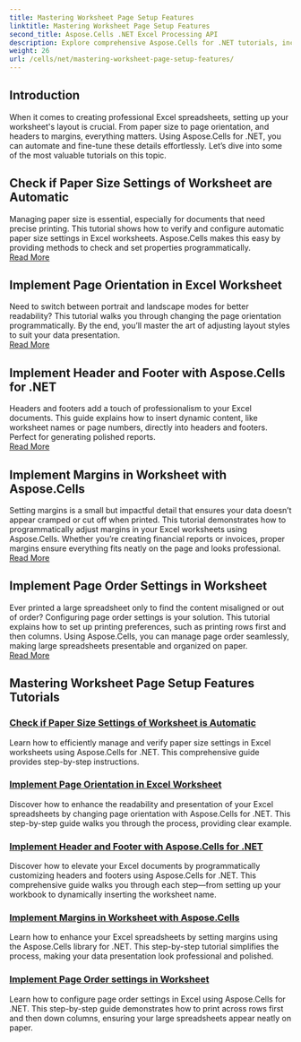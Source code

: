 ```yaml
---
title: Mastering Worksheet Page Setup Features
linktitle: Mastering Worksheet Page Setup Features
second_title: Aspose.Cells .NET Excel Processing API
description: Explore comprehensive Aspose.Cells for .NET tutorials, including managing worksheet page setup features like paper size, orientation, headers, margins, and more.
weight: 26
url: /cells/net/mastering-worksheet-page-setup-features/
---
```

## Introduction

When it comes to creating professional Excel spreadsheets, setting up your worksheet's layout is crucial. From paper size to page orientation, and headers to margins, everything matters. Using Aspose.Cells for .NET, you can automate and fine-tune these details effortlessly. Let’s dive into some of the most valuable tutorials on this topic.

## Check if Paper Size Settings of Worksheet are Automatic  
Managing paper size is essential, especially for documents that need precise printing. This tutorial shows how to verify and configure automatic paper size settings in Excel worksheets. Aspose.Cells makes this easy by providing methods to check and set properties programmatically.  
[Read More](./check-if-paper-size-settings/)

## Implement Page Orientation in Excel Worksheet  
Need to switch between portrait and landscape modes for better readability? This tutorial walks you through changing the page orientation programmatically. By the end, you’ll master the art of adjusting layout styles to suit your data presentation.  
[Read More](./implement-page-orientation-in-excel-worksheet/)

## Implement Header and Footer with Aspose.Cells for .NET  
Headers and footers add a touch of professionalism to your Excel documents. This guide explains how to insert dynamic content, like worksheet names or page numbers, directly into headers and footers. Perfect for generating polished reports.  
[Read More](./implement-header-footer/)

## Implement Margins in Worksheet with Aspose.Cells  

Setting margins is a small but impactful detail that ensures your data doesn’t appear cramped or cut off when printed. This tutorial demonstrates how to programmatically adjust margins in your Excel worksheets using Aspose.Cells. Whether you’re creating financial reports or invoices, proper margins ensure everything fits neatly on the page and looks professional.  
[Read More](./implement-margins-in-worksheet/)

## Implement Page Order Settings in Worksheet  

Ever printed a large spreadsheet only to find the content misaligned or out of order? Configuring page order settings is your solution. This tutorial explains how to set up printing preferences, such as printing rows first and then columns. Using Aspose.Cells, you can manage page order seamlessly, making large spreadsheets presentable and organized on paper.  
[Read More](./implement-page-order-settings/)


## Mastering Worksheet Page Setup Features Tutorials
### [Check if Paper Size Settings of Worksheet is Automatic](./check-if-paper-size-settings/)
Learn how to efficiently manage and verify paper size settings in Excel worksheets using Aspose.Cells for .NET. This comprehensive guide provides step-by-step instructions.
### [Implement Page Orientation in Excel Worksheet](./implement-page-orientation-in-excel-worksheet/)
Discover how to enhance the readability and presentation of your Excel spreadsheets by changing page orientation with Aspose.Cells for .NET. This step-by-step guide walks you through the process, providing clear example.
### [Implement Header and Footer with Aspose.Cells for .NET](./implement-header-footer/)
Discover how to elevate your Excel documents by programmatically customizing headers and footers using Aspose.Cells for .NET. This comprehensive guide walks you through each step—from setting up your workbook to dynamically inserting the worksheet name.
### [Implement Margins in Worksheet with Aspose.Cells](./implement-margins-in-worksheet/)
Learn how to enhance your Excel spreadsheets by setting margins using the Aspose.Cells library for .NET. This step-by-step tutorial simplifies the process, making your data presentation look professional and polished.
### [Implement Page Order settings in Worksheet](./implement-page-order-settings/)
Learn how to configure page order settings in Excel using Aspose.Cells for .NET. This step-by-step guide demonstrates how to print across rows first and then down columns, ensuring your large spreadsheets appear neatly on paper.